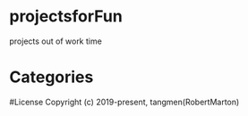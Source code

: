 # projectsforFun
projects out of work time
# Categories
#License
Copyright (c) 2019-present, tangmen(RobertMarton)
